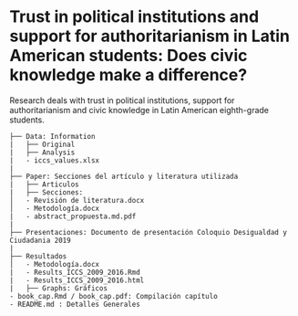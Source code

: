 # Trust in political institutions and support for authoritarianism in Latin American students: Does civic knowledge make a difference?

Research deals with trust in political institutions, support for authoritarianism and civic knowledge in Latin American eighth-grade students.

```
├── Data: Information 
|   ├── Original
|   ├── Analysis
|   - iccs_values.xlsx
|
├── Paper: Secciones del artículo y literatura utilizada
|   ├── Articulos
|   ├── Secciones:
│   - Revisión de literatura.docx
│   - Metodología.docx
|   - abstract_propuesta.md.pdf
|   
├── Presentaciones: Documento de presentación Coloquio Desigualdad y Ciudadania 2019
|
├── Resultados
│   - Metodología.docx
|   - Results_ICCS_2009_2016.Rmd
|   - Results_ICCS_2009_2016.html
|   ├── Graphs: Gráficos
- book_cap.Rmd / book_cap.pdf: Compilación capítulo
- README.md : Detalles Generales 
```
